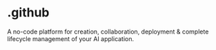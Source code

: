 # .github
A no-code platform for creation, collaboration, deployment &amp; complete lifecycle management of your AI application.
